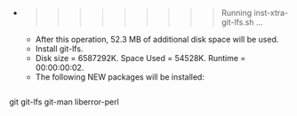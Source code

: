 * >>>>>>>>> Running inst-xtra-git-lfs.sh ...
  * After this operation, 52.3 MB of additional disk space will be used.
  * Install git-lfs.
  * Disk size = 6587292K. Space Used = 54528K. Runtime = 00:00:00:02.
  * The following NEW packages will be installed:
  ```bash
git git-lfs git-man liberror-perl
  ```
